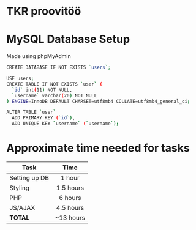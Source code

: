 # TKR proovitöö

# MySQL Database Setup
Made using phpMyAdmin

```sh
CREATE DATABASE IF NOT EXISTS `users`;
```
```sh
USE users;
CREATE TABLE IF NOT EXISTS `user` (
  `id` int(11) NOT NULL,
  `username` varchar(20) NOT NULL
) ENGINE=InnoDB DEFAULT CHARSET=utf8mb4 COLLATE=utf8mb4_general_ci;
```
```sh
ALTER TABLE `user`
  ADD PRIMARY KEY (`id`),
  ADD UNIQUE KEY `username` (`username`);
```
# Approximate time needed for tasks
| Task          | Time         |
| ------------- |:------------:|
| Setting up DB | 1 hour       |
| Styling       | 1.5 hours    |
| PHP           | 6 hours      |
| JS/AJAX       | 4.5 hours    |
| **TOTAL**     | ~13 hours    |
